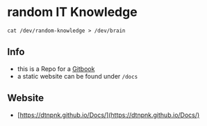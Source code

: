 # random IT Knowledge

```
cat /dev/random-knowledge > /dev/brain
```

## Info

* this is a Repo for a [Gitbook](https://www.gitbook.com "Gitbook")
* a static website can be found under `/docs`

## Website

* [https://dtnpnk.github.io/Docs/](https://dtnpnk.github.io/Docs/)



